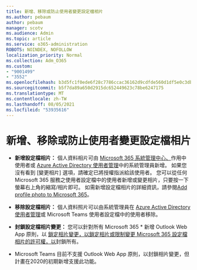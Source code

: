 ```yaml
---
title: 新增、移除或防止使用者變更設定檔相片
ms.author: pebaum
author: pebaum
manager: scotv
ms.audience: Admin
ms.topic: article
ms.service: o365-administration
ROBOTS: NOINDEX, NOFOLLOW
localization_priority: Normal
ms.collection: Adm_O365
ms.custom:
- "9001499"
- "3552"
ms.openlocfilehash: b3d5fc1f0ede6f28c7786ccac36162d9cdfde560d1df5e0c3db8128b5ee51a4f
ms.sourcegitcommit: b5f7da89a650d2915dc652449623c78be6247175
ms.translationtype: MT
ms.contentlocale: zh-TW
ms.lasthandoff: 08/05/2021
ms.locfileid: "53935616"
---
```

# <a name="add-remove-or-prevent-users-from-changing-profile-photos"></a>新增、移除或防止使用者變更設定檔相片

- **新增設定檔相片：** 個人資料相片可由 [Microsoft 365 系統管理中心、](https://admin.microsoft.com/Adminportal/Home?source=applauncher#/users)作用中使用者或 [Azure Active Directory 使用者管理](https://portal.azure.com/#blade/Microsoft_AAD_IAM/UsersManagementMenuBlade/AllUsers)中的系統管理員新增。  如果您沒有看到 [變更相片] 選項，請確定已將授權指派給該使用者。 您可以從任何 Microsoft 365 服務之使用者設定檔中的使用者新增或變更相片，只要按一下螢幕右上角的縮寫/相片即可。 如需新增設定檔相片的詳細資訊，請參閱[Add profile photo to Microsoft 365](https://support.office.com/article/add-your-profile-photo-to-office-365-2eaf93fd-b3f1-43b9-9cdc-bdcd548435b7)。

- **移除設定檔相片：** 個人資料照片可以由系統管理員在 [Azure Active Directory 使用者管理](https://portal.azure.com/#blade/Microsoft_AAD_IAM/UsersManagementMenuBlade/AllUsers)或 Microsoft Teams 使用者設定檔中的使用者移除。

- **封鎖設定檔相片變更：** 您可以針對所有 Microsoft 365 * 新增 Outlook Web App 原則，以 [鎖定相片變更，以鎖定相片或限制變更 Microsoft 365 設定檔相片的許可權，以](https://answers.microsoft.com/msoffice/forum/msoffice_o365admin-mso_dep365-mso_o365b/locking-photos-or-restricting-permissions-to/1d19ae4f-de5d-4c3d-a0ad-4b8b8ac32e3d)封鎖所有。

* Microsoft Teams 目前不支援 Outlook Web App 原則，以封鎖相片變更，但計畫在2020的初期新增支援此功能。
